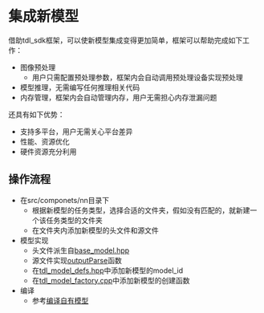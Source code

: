 # 集成新模型

借助tdl_sdk框架，可以使新模型集成变得更加简单，框架可以帮助完成如下工作：

* 图像预处理
  * 用户只需配置预处理参数，框架内会自动调用预处理设备实现预处理
* 模型推理，无需编写任何推理相关代码
* 内存管理，框架内会自动管理内存，用户无需担心内存泄漏问题

还具有如下优势：

* 支持多平台，用户无需关心平台差异
* 性能、资源优化
* 硬件资源充分利用

## 操作流程

* 在src/componets/nn目录下
  * 根据新模型的任务类型，选择合适的文件夹，假如没有匹配的，就新建一个该任务类型的文件夹
  * 在文件夹内添加新模型的头文件和源文件
* 模型实现
  * 头文件派生自[base_model.hpp](../../include/framework/model/base_model.hpp)
  * 源文件实现[outputParse](../../include/framework/model/base_model.hpp)函数
  * 在[tdl_model_defs.hpp](../../include/nn/tdl_model_defs.hpp)中添加新模型的model_id
  * 在[tdl_model_factory.cpp](../../src/components/nn/tdl_model_factory.cpp)中添加新模型的创建函数
* 编译
  * 参考[编译自有模型](run_private_model.md)
